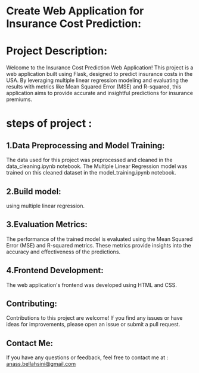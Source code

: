 # Create Web Application for Insurance Cost Prediction:
# Project Description:
Welcome to the Insurance Cost Prediction Web Application! This project is a web application built using Flask, designed to predict insurance costs in the USA. By leveraging multiple linear regression modeling and evaluating the results with metrics like Mean Squared Error (MSE) and R-squared, this application aims to provide accurate and insightful predictions for insurance premiums.
# steps of project :
## 1.Data Preprocessing and Model Training:
The data used for this project was preprocessed and cleaned in the data_cleaning.ipynb notebook. The Multiple Linear Regression model was trained on this cleaned dataset in the model_training.ipynb notebook.
## 2.Build model:
using multiple linear regression.
## 3.Evaluation Metrics:
The performance of the trained model is evaluated using the Mean Squared Error (MSE) and R-squared metrics. These metrics provide insights into the accuracy and effectiveness of the predictions.

## 4.Frontend Development:
The web application's frontend was developed using HTML and CSS.

## Contributing:
Contributions to this project are welcome! If you find any issues or have ideas for improvements, please open an issue or submit a pull request.

## Contact Me:
If you have any questions or feedback, feel free to contact me at : anass.bellahsini@gmail.com
